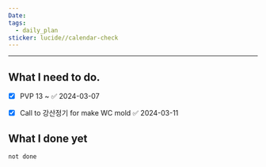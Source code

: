```yaml
---
Date: 
tags:
  - daily_plan
sticker: lucide//calendar-check
---
```

---
## What I need to do.

- [x] PVP 13 ~ ✅ 2024-03-07
- [x] Call to 강산정기 for make WC mold ✅ 2024-03-11



## What I done yet
```tasks
not done
```
